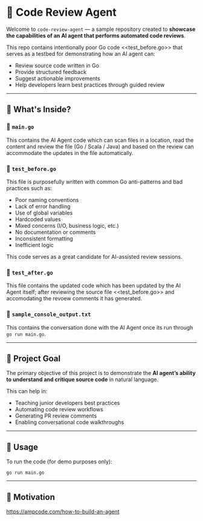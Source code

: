 # 🤖 Code Review Agent

Welcome to `code-review-agent` — a sample repository created to **showcase the capabilities of an AI agent that performs automated code reviews**.

This repo contains intentionally poor Go code <<test_before.go>> that serves as a testbed for demonstrating how an AI agent can:

- Review source code written in Go
- Provide structured feedback
- Suggest actionable improvements
- Help developers learn best practices through guided review

---

## 🧪 What's Inside?

### 🔹 `main.go`
This contains the AI Agent code which can scan files in a location, read the content and review the file (Go / Scala / Java) and based on the review can accommodate the updates in the file automatically.

### 🔹 `test_before.go`
This file is purposefully written with common Go anti-patterns and bad practices such as:

- Poor naming conventions
- Lack of error handling
- Use of global variables
- Hardcoded values
- Mixed concerns (I/O, business logic, etc.)
- No documentation or comments
- Inconsistent formatting
- Inefficient logic

This code serves as a great candidate for AI-assisted review sessions.

### 🔹 `test_after.go`
This file contains the updated code which has been updated by the AI Agent itself; after reviewing the source file <<test_before.go>> and accomodating the revoew comments it has generated.

### 🔹 `sample_console_output.txt`
This contains the conversation done with the AI Agent once its run through ```go run main.go```.

---

## 🎯 Project Goal

The primary objective of this project is to demonstrate the **AI agent’s ability to understand and critique source code** in natural language.

This can help in:

- Teaching junior developers best practices
- Automating code review workflows
- Generating PR review comments
- Enabling conversational code walkthroughs

---

## 🚀 Usage

To run the code (for demo purposes only):

```go run main.go```

---

## 🚀 Motivation

https://ampcode.com/how-to-build-an-agent
